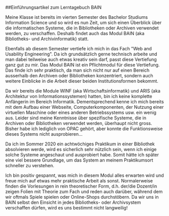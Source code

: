 ##Einführungsartikel zum Lerntagebuch BAIN

Meine Klasse ist bereits im vierten Semester des Bachelor Studiums Information Science und so wird es nun Zeit, um sich einen Überblick über die informatischen Systeme, die in Bibliotheken oder Archiven verwendet werden, zu verschaffen. Deshalb findet auch das Modul BAIN (aka Bibliotheks- und Archivinformatik) statt. 

Ebenfalls ab diesem Semester vertiefe ich mich in das Fach "Web and Usability Engineering". Da ich grundsätzlich gerne technisch arbeite und man dabei teilweise auch etwas kreativ sein darf, passt diese Vertiefung ganz gut zu mir. Das Modul BAIN ist ein Pflichtmodul für diese Vertiefung. Das finde ich sehr praktisch, da man sich nicht nur auf einen Bereich ausserhalb den Archiven oder Bibliotheken konzentriert, sondern auch weitere Einblicke in die Arbeit dieser beiden Institutionsformen bekommt. 

Da wir bereits die Module WINF (aka Wirtschaftsinformatik) und ARIS (aka Architektur von Informationssystemen) hatten, bin ich keine komplette Anfängerin im Bereich Informatik. Dementsprechend kenne ich mich bereits mit dem Aufbau einer Webseite, Computerkomponenten, der Nutzung einer virtuellen Maschine oder eines anderen Betriebssystems usw. ein wenig aus. Leider sind meine Kenntnisse über spezifische Systeme, die in Archiven oder Bibliotheken verwendet werden, überhaupt nicht gross. Bisher habe ich lediglich von OPAC gehört, aber konnte die Funktionsweise dieses Systems nicht ausprobieren... 

Da ich im Sommer 2020 ein achtwöchiges Praktikum in einer Bibliothek absolvieren werde, wird es sicherlich sehr nützlich sein, wenn ich einige solche Systeme angeschaut und ausprobiert habe. Somit hätte ich später eine viel bessere Grundlage, um das System an meinem Praktikumsort schneller zu verstehen. 

Ich bin positiv gespannt, was mich in diesem Modul alles erwarten wird und freue mich auf etwas mehr praktische Arbeit als sonst. Normalerweise finden die Vorlesungen in rein theoretischer Form, d.h. der/die Dozent/in zeigen Folien mit Theorie zum Fach und reden auch darüber, während dem wir oftmals Spiele spielen oder Online-Shops durchstöbern. Da wir uns in BAIN selbst den Einsicht in jedes Bibliotheks- oder Archivsystem verschaffen dürfen, wird es uns bestimmt nicht langweilig! 


